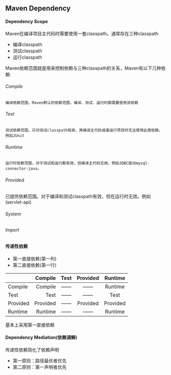 ## Maven Dependency

#### Dependency Scope

Maven在编译项目主代码时需要使用一套classpath。通常存在三种classpath

- 编译classpath
- 测试classpath
- 运行classpath

Maven依赖范围就是用来控制依赖与三种classpath的关系，Maven有以下几种依赖:

###### Compile
	编译依赖范围，Maven默认的依赖范围，编译、测试、运行时都需要使用该依赖
###### Test
	测试依赖范围，只对测试classpath有效，再编译主代码或者运行项目时无法使用此类依赖。例如JUnit
###### Runtime
	运行时依赖范围，对于测试和运行都有效，但编译主代码无效。例如JDBC驱动mysql-connector-java，
###### Provided
已提供依赖范围。对于编译和测试classpath有效，但在运行时无效。例如(servlet-api)
###### System
###### Import

#### 传递性依赖
- 第一直接依赖(第一列)
- 第二直接依赖(第一行)

|	| Compile | Test | Provided | Runtime | 
| :-----| ----: | :----: |:----: |:----: |
| Compile | Compile | —— | —— |Runtime |
| Test | Test | —— | —— |Test |
| Provided | Provided | —— | Provided |Provided |
| Runtime | Runtime | —— | —— |Runtime |

基本上采用第一直接依赖

#### Dependency Mediation(依赖调解)
传递性依赖简化了依赖声明

- 第一原则：路径最优者优先
- 第二原则：第一声明者优先
